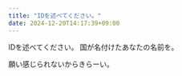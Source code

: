 ```yaml
---
title: "IDを述べてください。"
date: 2024-12-20T14:17:39+09:00
---
```

IDを述べてください。
国が名付けたあなたの名前を。

願い感じられないからきらーい。
